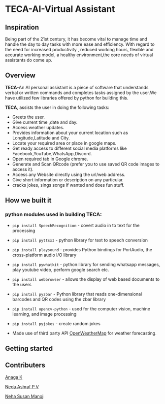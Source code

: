 # TECA-AI-Virtual Assistant

## Inspiration

Being part of the 21st century, it has become vital to manage time and handle the day to day tasks with more ease and efficiency. With regard to the need for increased productivity , reduced working hours, flexible and accurate working model, a healthy environment,the core needs of virtual assistants do come up.

## Overview

**TECA**-An AI personal assistant is a piece of software that understands verbal or written commands and completes tasks assigned by the user.We have utilized few libraries offered by python for building this.

**TECA**, assists the user in doing the following tasks:

* Greets the user.
* Give current time ,date and day.
* Access weather updates.
* Provides information about your current location such as Longitude,Latitude and City.
* Locate your required area or place in google maps.
* Get ready access to different social media platforms like Facebook,YouTube,WhatsApp,Discord.
* Open required tab in Google chrome.
* Generate and Scan QRcode (prefer you to use saved QR code images to access it).
* Access any Website directly using the url/web address.
* Give short information or description on any particular.
* cracks jokes, sings songs if wanted and does fun stuff.

## How we built it

### python modules used in building **TECA**:

* `pip install SpeechRecognition` - covert audio in to text for the processing
* `pip install pyttsx3`           - python library for text to speech conversion
* `pip install playsound`         - provides Python bindings for PortAudio, the cross-platform audio I/O library
* `pip install pywhatkit`         - python library for sending whatsapp messages, play youtube video, perform google search etc.
* `pip install webbrowser`        - allows the display of web based documents to the users
* `pip install pyzbar`            - Python library that reads one-dimensional barcodes and QR codes using the zbar library
* `pip install opencv-python`     - used for the computer vision, machine learning, and image processing
* `pip install pyjokes`           - create random jokes

* Made use of third party API [OpenWeatherMap](https://openweathermap.org/api) for weather forecasting.

## Getting started



## Contributers

[Anaga K](https://github.com/Anaga01)

[Neda Ashraf P V](https://github.com/neda21)

[Neha Susan Manoj](https://github.com/neha771)
